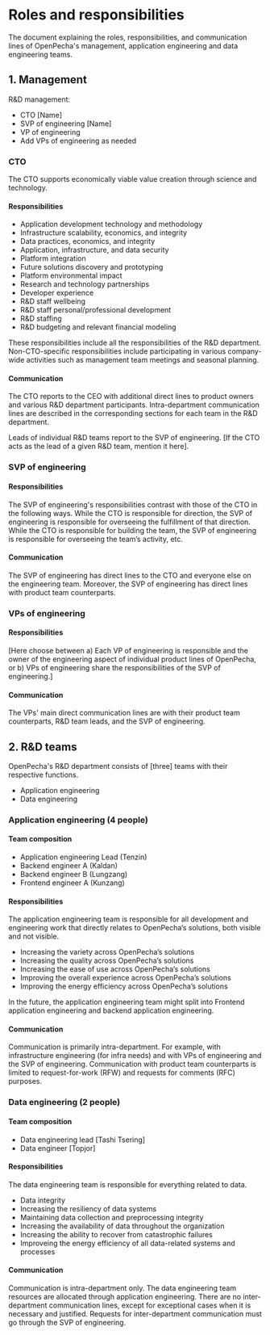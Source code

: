 
# Roles and responsibilities

The document explaining the roles, responsibilities, and communication lines of OpenPecha's management, application engineering and data engineering teams.

## 1. Management

R&D management: 

* CTO [Name]
* SVP of engineering [Name]
* VP of engineering 
* Add VPs of engineering as needed

### CTO

The CTO supports economically viable value creation through science and technology.
#### Responsibilities

* Application development technology and methodology
* Infrastructure scalability, economics, and integrity
* Data practices, economics, and integrity
* Application, infrastructure, and data security
* Platform integration
* Future solutions discovery and prototyping
* Platform environmental impact
* Research and technology partnerships
* Developer experience
* R&D staff wellbeing
* R&D staff personal/professional development
* R&D staffing
* R&D budgeting and relevant financial modeling

These responsibilities include all the responsibilities of the R&D department. Non-CTO-specific responsibilities include participating in various company-wide activities such as management team meetings and seasonal planning.

#### Communication

The CTO reports to the CEO with additional direct lines to product owners and various R&D department participants. Intra-department communication lines are described in the corresponding sections for each team in the R&D department.

Leads of individual R&D teams report to the SVP of engineering. [If the CTO acts as the lead of a given R&D team, mention it here]. 

### SVP of engineering

#### Responsibilities

The SVP of engineering's responsibilities contrast with those of the CTO in the following ways. While the CTO is responsible for direction, the SVP of engineering is responsible for overseeing the fulfillment of that direction. While the CTO is responsible for building the team, the SVP of engineering is responsible for overseeing the team’s activity, etc.

#### Communication

The SVP of engineering has direct lines to the CTO and everyone else on the engineering team. Moreover, the SVP of engineering has direct lines with product team counterparts.

### VPs of engineering

#### Responsibilities

[Here choose between a) Each VP of engineering is responsible and the owner of the engineering aspect of individual product lines of OpenPecha, or b) VPs of engineering share the responsibilities of the SVP of engineering.]

#### Communication

The VPs' main direct communication lines are with their product team counterparts, R&D team leads, and the SVP of engineering.

## 2. R&D teams

OpenPecha's R&D department consists of [three] teams with their respective functions.

* Application engineering
* Data engineering

### Application engineering (4 people)

#### Team composition

* Application engineering Lead (Tenzin)
* Backend engineer A (Kaldan)
* Backend engineer B (Lungzang)
* Frontend engineer A (Kunzang)

#### Responsibilities

The application engineering team is responsible for all development and engineering work that directly relates to OpenPecha’s solutions, both visible and not visible. 

* Increasing the variety across OpenPecha’s solutions 
* Increasing the quality across OpenPecha’s solutions 
* Increasing the ease of use across OpenPecha’s solutions 
* Improving the overall experience across OpenPecha’s solutions 
* Improving the energy efficiency across OpenPecha’s solutions 

In the future, the application engineering team might split into Frontend application engineering and backend application engineering.

#### Communication

Communication is primarily intra-department. For example, with infrastructure engineering (for infra needs) and with VPs of engineering and the SVP of engineering. Communication with product team counterparts is limited to request-for-work (RFW) and requests for comments (RFC) purposes.

### Data engineering (2 people)

#### Team composition

* Data engineering lead [Tashi Tsering]
* Data engineer [Topjor]

#### Responsibilities

The data engineering team is responsible for everything related to data.

* Data integrity
* Increasing the resiliency of data systems
* Maintaining data collection and preprocessing integrity
* Increasing the availability of data throughout the organization
* Increasing the ability to recover from catastrophic failures
* Improveing the energy efficiency of all data-related systems and processes

#### Communication

Communication is intra-department only. The data engineering team resources are allocated through application engineering. There are no inter-department communication lines, except for exceptional cases when it is necessary and justified. Requests for inter-department communication must go through the SVP of engineering.
